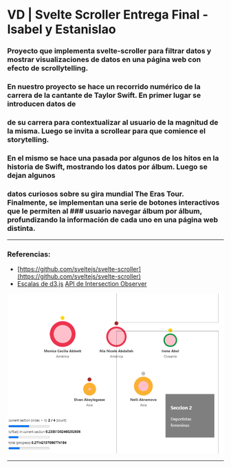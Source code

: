 # VD | Svelte Scroller Entrega Final - Isabel y Estanislao

### Proyecto que implementa svelte-scroller para filtrar datos y mostrar visualizaciones de datos en una página web con efecto de scrollytelling.

### En nuestro proyecto se hace un recorrido numérico de la carrera de la cantante de Taylor Swift. En primer lugar se introducen datos de
### de su carrera para contextualizar al usuario de la magnitud de la misma. Luego se invita a scrollear para que comience el storytelling.
### En el mismo se hace una pasada por algunos de los hitos en la historia de Swift, mostrando los datos por álbum. Luego se dejan algunos
### datos curiosos sobre su gira mundial The Eras Tour. Finalmente, se implementan una serie de botones interactivos que le permiten al  ### usuario navegar álbum por álbum, profundizando la información de cada uno en una página web distinta.
---

### Referencias: 
- [https://github.com/sveltejs/svelte-scroller](https://github.com/sveltejs/svelte-scroller)
- [Escalas de d3.js](https://d3js.org/d3-scale)
[API de Intersection Observer](https://developer.mozilla.org/en-US/docs/Web/API/Intersection_Observer_API)

![thumbnail](thumbnail.png)

---